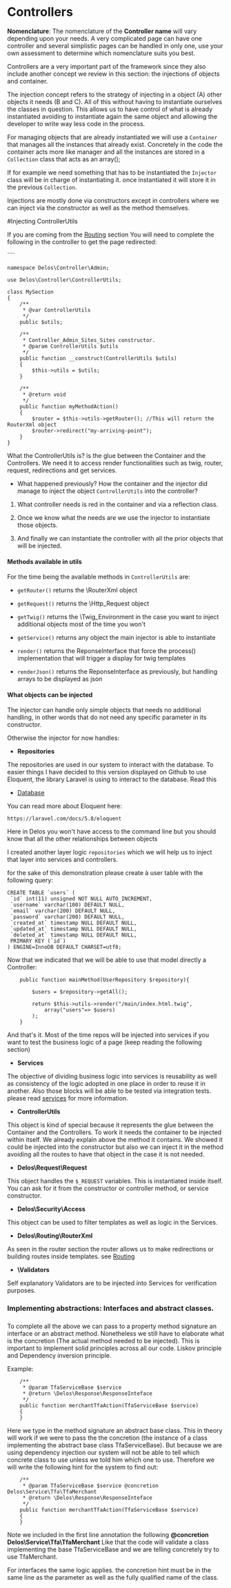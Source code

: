 # Controllers
**Nomenclature**: The nomenclature of the **Controller name** will vary depending upon your needs.
 A very complicated page can have one controller and several simplistic pages can be handled in only one,
 use your own assessment to determine which nomenclature suits you best.
 
Controllers are a very important part of the framework since they also include another concept we review in this section:
 the injections of objects and container.
 
The injection concept refers to the strategy of injecting in a object (A) other objects it needs (B and C).
All of this without having to instantiate ourselves the classes in question. 
This allows us to have control of what is already instantiated avoiding to instantiate again the same object 
and allowing the developer to write way less code in the process.

For managing objects that are already instantiated we will use a `Container` that manages all the instances
that already exist. Concretely in the code the container acts more like manager and all the instances are stored in
a `Collection` class that acts as an array();

If for example we need something that has to be instantiated 
the `Injector` class will be in charge of instantiating it.
once instantiated it will store it in the previous `Collection`.

Injections are mostly done via constructors except in controllers where we can inject via the constructor as well as the method themselves.


#Injecting ControllerUtils

If you are coming from the [Routing](../documentation/routing.md) section You will need to complete the following in the controller
to get the page redirected:

´´´´

    namespace Delos\Controller\Admin;

    use Delos\Controller\ControllerUtils;

    class MySection
    {
        /**
         * @var ControllerUtils
         */
        public $utils;
    
        /**
         * Controller_Admin_Sites_Sites constructor.
         * @param ControllerUtils $utils
         */
        public function __construct(ControllerUtils $utils)
        {
            $this->utils = $utils;
        }
    
        /**
         * @return void
         */
        public function myMethodAction()
        {
            $router = $this->utils->getRouter(); //This will return the RouterXml object
            $router->redirect("my-arriving-point");
        }
    }

What the ControllerUtils is? is the glue between the Container and the Controllers. 
We need it to access render functionalities such as twig, router, request, redirections and get services.

* What happened previously? How the container and the injector did manage to inject the object `ControllerUtils` into the controller?

1) What controller needs is red in the container and via a reflection class.

2) Once we know what the needs are we use the injector to instantiate those objects.
 
3) And finally we can instantiate the controller with all the prior objects that will be injected.


 
#### Methods available in utils
For the time being the available methods in `ControllerUtils` are:

* `getRouter()` returns the \RouterXml object

* `getRequest()` returns the \Http_Request object

* `getTwig()` returns the \Twig_Environment in the case you want to inject additional objects most of the time you won't

* `getService()` returns any object the main injector is able to instantiate

* `render()` returns the ReponseInterface that force the process() implementation that will trigger a display for twig templates

* `renderJson()` returns the ReponseInterface as previously, but handling arrays to be displayed as json



#### What objects can be injected
The injector can handle only simple objects that needs no additional handling, in other words that do not need any specific parameter in its constructor.

Otherwise the injector for now handles:

* **Repositories**

The repositories are used in our system to interact with the database.
To easier things I have decided to this version displayed on Github to use Eloquent, the library Laravel is using 
to interact to the database. 
Read this 
* [Database](documentation/database.md)

You can read more about Eloquent here:
```
https://laravel.com/docs/5.8/eloquent
```

Here in Delos you won't have access to the command line but you should know that all the other relationships between objects 

I created another layer logic `repositories` which we will help us to inject that layer into services and controllers.


for the sake of this demonstration please create à user table with the following query:

```
CREATE TABLE `users` (
 `id` int(11) unsigned NOT NULL AUTO_INCREMENT,
 `username` varchar(100) DEFAULT NULL,
 `email` varchar(200) DEFAULT NULL,
 `password` varchar(200) DEFAULT NULL,
 `created_at` timestamp NULL DEFAULT NULL,
 `updated_at` timestamp NULL DEFAULT NULL,
 `deleted_at` timestamp NULL DEFAULT NULL,
 PRIMARY KEY (`id`)
) ENGINE=InnoDB DEFAULT CHARSET=utf8;
```

Now that we indicated that we will be able to use that model directly a Controller:

```    
    public function mainMethod(UserRepository $repository){

        $users = $repository->getAll();

        return $this->utils->render("/main/index.html.twig",
            array("users"=> $users)
        );
    }
```
And that's it.
Most of the time repos will be injected into services if you want to test the business logic of a page (keep reading the following section)

* **Services**

The objective of dividing business logic into services is reusability as well as consistency of the logic 
adopted in one place in order to reuse it in another. Also those blocks will be able to be tested
via integration tests. please read [services](../documentation/services.md) for more information.

* **ControllerUtils**

This object is kind of special because it represents the glue between the Container and the Controllers. 
To work it needs the container to be injected within itself. We already explain above the method it contains.
We showed it could be injected into the constructor but also we can inject it in the method avoiding all the routes to 
have that object in the case it is not needed.

* **Delos\Request\Request** 

This object handles the `$_REQUEST` variables. This is instantiated inside itself.
You can ask for it from the constructor or controller method, or service constructor.

* **Delos\Security\Access** 

This object can be used to filter templates as well as logic in the Services.

* **Delos\Routing\RouterXml** 

As seen in the router section the router allows us to make redirections or building
routes inside templates. see [Routing](../documentation/routing.md)

* **\Validators**

Self explanatory Validators are to be injected into Services for verification purposes.


#### <h3 id="abstractions">Implementing abstractions: Interfaces and abstract classes.<h3>

To complete all the above we can pass to a property method signature an interface or an abstract method. Nonetheless we still have to 
elaborate what is the concretion (The actual method needed to be injected). This is important to implement solid principles across 
all our code. Liskov principle and Dependency inversion principle.

Example:

````
    /**
     * @param TfaServiceBase $service
     * @return \Delos\Response\ResponseInteface
     */
    public function merchantTfaAction(TfaServiceBase $service)
    {
    }
````

Here we type in the method signature an abstract base class. This in theory will work if we were to pass the
the concretion (the instance of a class implementing the abstract base class TfaServiceBase).
But because we are using dependency injection our system will not be able to tell which concrete class to use unless we told
him which one to use. Therefore we will write the following hint for the system to find out:

````
    /**
     * @param TfaServiceBase $service @concretion Delos\Service\Tfa\TfaMerchant
     * @return \Delos\Response\ResponseInteface
     */
    public function merchantTfaAction(TfaServiceBase $service)
    {
    }
````

Note we included in the first line annotation the following **@concretion Delos\Service\Tfa\TfaMerchant**
Like that the code will validate a class implementing the base TfaServiceBase and we are telling concretely
try to use TfaMerchant.

For interfaces the same logic applies. the concretion hint must be in the same line as the parameter as well
as the fully qualified name of the class.
